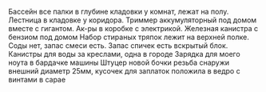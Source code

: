 Бассейн все палки в глубине кладовки у комнат, лежат на полу. Лестница в кладовке у коридора.
Триммер аккумуляторный под домом вместе с гигантом. Ак-ры в коробке с электрикой.
Железная канистра с бензиом под домом
Набор стираных тряпок лежит на верхней полке. Соды нет, запас смеси есть. Запас спичек есть вскрытый блок.
Канистры для воды за креслами, одна в городе
Зарядка для моего ноута в бардачке машины
Штуцер новой бочки резьба снаружи внешний диаметр 25мм, кусочек для заплаток положила в ведро с винтами в сарае

